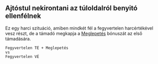 ## Ajtóstul nekirontani az túloldalról benyitó ellenfélnek

Ez egy harci szituáció, amiben mindkét fél a fegyvertelen harcértékével vesz részt, de a támadó megkapja a [Meglepetés](../065_01_harci_helyzetek.md#meglepet%C3%A9s) bónuszát az első támadására.

```
Fegyvertelen TÉ + Meglepetés
vs
Fegyvertelen VÉ
```
